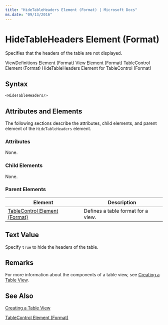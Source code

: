 ```yaml
---
title: "HideTableHeaders Element (Format) | Microsoft Docs"
ms.date: "09/13/2016"
---
```

# HideTableHeaders Element (Format)

Specifies that the headers of the table are not displayed.

ViewDefinitions Element (Format)
View Element (Format)
TableControl Element (Format)
HideTableHeaders Element for TableControl (Format)

## Syntax

```vb
<HideTableHeaders/>
```

## Attributes and Elements

The following sections describe the attributes, child elements, and parent element of the `HideTableHeaders` element.

### Attributes

None.

### Child Elements

None.

### Parent Elements

|Element|Description|
|-------------|-----------------|
|[TableControl Element (Format)](./tablecontrol-element-format.md)|Defines a table format for a view.|

## Text Value

Specify `true` to hide the headers of the table.

## Remarks

For more information about the components of a table view, see [Creating a Table View](./creating-a-table-view.md).

## See Also

[Creating a Table View](./creating-a-table-view.md)

[TableControl Element (Format)](./tablecontrol-element-format.md)
